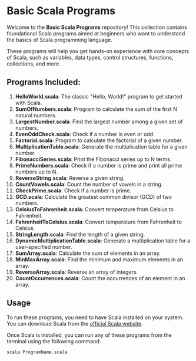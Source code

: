 # Basic Scala Programs

Welcome to the **Basic Scala Programs** repository! This collection contains foundational Scala programs aimed at beginners who want to understand the basics of Scala programming language.

These programs will help you get hands-on experience with core concepts of Scala, such as variables, data types, control structures, functions, collections, and more.

## Programs Included:

1. **HelloWorld.scala**: The classic "Hello, World!" program to get started with Scala.
2. **SumOfNumbers.scala**: Program to calculate the sum of the first N natural numbers.
3. **LargestNumber.scala**: Find the largest number among a given set of numbers.
4. **EvenOddCheck.scala**: Check if a number is even or odd.
5. **Factorial.scala**: Program to calculate the factorial of a given number.
6. **MultiplicationTable.scala**: Generate the multiplication table for a given number.
7. **FibonacciSeries.scala**: Print the Fibonacci series up to N terms.
8. **PrimeNumbers.scala**: Check if a number is prime and print all prime numbers up to N.
9. **ReverseString.scala**: Reverse a given string.
10. **CountVowels.scala**: Count the number of vowels in a string.
11. **CheckPrime.scala**: Check if a number is prime.
12. **GCD.scala**: Calculate the greatest common divisor (GCD) of two numbers.
13. **CelsiusToFahrenheit.scala**: Convert temperature from Celsius to Fahrenheit.
14. **FahrenheitToCelsius.scala**: Convert temperature from Fahrenheit to Celsius.
15. **StringLength.scala**: Find the length of a given string.
16. **DynamicMultiplicationTable.scala**: Generate a multiplication table for a user-specified number.
17. **SumArray.scala**: Calculate the sum of elements in an array.
18. **MinMaxArray.scala**: Find the minimum and maximum elements in an array.
19. **ReverseArray.scala**: Reverse an array of integers.
20. **CountOccurrences.scala**: Count the occurrences of an element in an array.

## Usage

To run these programs, you need to have Scala installed on your system. You can download Scala from the [official Scala website](https://www.scala-lang.org/download/).

Once Scala is installed, you can run any of these programs from the terminal using the following command:

```bash
scala ProgramName.scala
